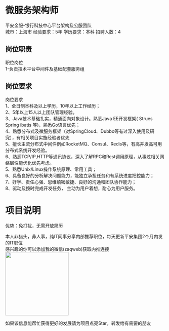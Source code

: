 # 微服务架构师
平安金服-银行科技中心平台架构及公服团队  
城市：上海市 经验要求：5年 学历要求：本科  招聘人数：4

## 岗位职责
职位岗位   
1-负责技术平台中间件及基础配套服务组

## 岗位要求
岗位要求   
1、全日制本科及以上学历，10年以上工作经历；   
2、5年以上15人以上团队管理经验。   
3、Java技术基础扎实，精通面向对象设计。熟悉Java EE开发框架( Strues Spring ibatis 等)，熟悉Go语言优先；   
4、熟悉分布式及微服务框架（对SpringCloud、Dubbo等有过深入使用及研究），有相关项目实施经验者优先   
5、擅长主流分布式中间件例如RocketMQ、Consul、Redis等，有高并发高可用分布式系统开发经验。   
6、熟悉TCP/IP,HTTP等通讯协议，深入了解RPC和Rest调用原理，从事过相关网络层性能优化优先考虑。   
5、熟悉Unix/Linux操作系统原理、常用工具；   
6、具备良好的分析解决问题能力，能独立承担任务和有系统进度把控能力；   
7、好学、责任心强、思维缜密敏捷、良好的沟通和团队协作能力；   
8、驱动及按时完成开发任务， 主动为用户着想，耐心为用户服务。

# 项目说明

优势：免打扰，无需开放简历

本人非猎头，非人事，纯IT同事分享内部推荐职位，每天更新平安集团2个月内发的IT职位  
感兴趣的你可以添加我的微信(zaqweb)获取内推连接  
<img src="https://github.com/zaqweb/PA-IT-JOBS/blob/master/WechatICode.jpeg"  height="200" width="200">

如果该信息能帮忙获得更好的发展请为项目点亮Star，转发给有需要的朋友




